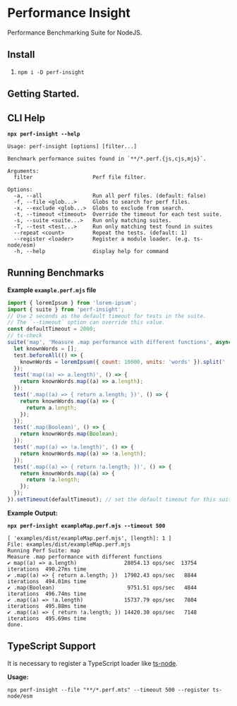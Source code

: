 <!--- @@inject: ../../README.md --->

# Performance Insight

Performance Benchmarking Suite for NodeJS.

## Install

1. `npm i -D perf-insight`

## Getting Started.

## CLI Help

**`npx perf-insight --help`**

```
Usage: perf-insight [options] [filter...]

Benchmark performance suites found in `**/*.perf.{js,cjs,mjs}`.

Arguments:
  filter                   Perf file filter.

Options:
  -a, --all                Run all perf files. (default: false)
  -f, --file <glob...>     Globs to search for perf files.
  -x, --exclude <glob...>  Globs to exclude from search.
  -t, --timeout <timeout>  Override the timeout for each test suite.
  -s, --suite <suite...>   Run only matching suites.
  -T, --test <test...>     Run only matching test found in suites
  --repeat <count>         Repeat the tests. (default: 1)
  --register <loader>      Register a module loader. (e.g. ts-node/esm)
  -h, --help               display help for command
```

## Running Benchmarks

**Example `example.perf.mjs` file**

```javascript
import { loremIpsum } from 'lorem-ipsum';
import { suite } from 'perf-insight';
// Use 2 seconds as the default timeout for tests in the suite.
// The `--timeout` option can override this value.
const defaultTimeout = 2000;
// ts-check
suite('map', 'Measure .map performance with different functions', async (test) => {
  let knownWords = [];
  test.beforeAll(() => {
    knownWords = loremIpsum({ count: 10000, units: 'words' }).split(' ');
  });
  test('map((a) => a.length)', () => {
    return knownWords.map((a) => a.length);
  });
  test('.map((a) => { return a.length; })', () => {
    return knownWords.map((a) => {
      return a.length;
    });
  });
  test('.map(Boolean)', () => {
    return knownWords.map(Boolean);
  });
  test('.map((a) => !a.length)', () => {
    return knownWords.map((a) => !a.length);
  });
  test('.map((a) => { return !a.length; })', () => {
    return knownWords.map((a) => {
      return !a.length;
    });
  });
}).setTimeout(defaultTimeout); // set the default timeout for this suite.
```

**Example Output:**

**`npx perf-insight exampleMap.perf.mjs --timeout 500`**

```
[ 'examples/dist/exampleMap.perf.mjs', [length]: 1 ]
File: examples/dist/exampleMap.perf.mjs
Running Perf Suite: map
Measure .map performance with different functions
✔ map((a) => a.length)               28054.13 ops/sec  13754 iterations  490.27ms time
✔ .map((a) => { return a.length; })  17902.43 ops/sec   8844 iterations  494.01ms time
✔ .map(Boolean)                       9751.51 ops/sec   4844 iterations  496.74ms time
✔ .map((a) => !a.length)             15737.79 ops/sec   7804 iterations  495.88ms time
✔ .map((a) => { return !a.length; }) 14420.30 ops/sec   7148 iterations  495.69ms time
done.
```

## TypeScript Support

It is necessary to register a TypeScript loader like [ts-node](https://typestrong.org/ts-node/).

**Usage:**

```
npx perf-insight --file "**/*.perf.mts" --timeout 500 --register ts-node/esm
```

<!--- @@inject-end: ../../README.md --->
